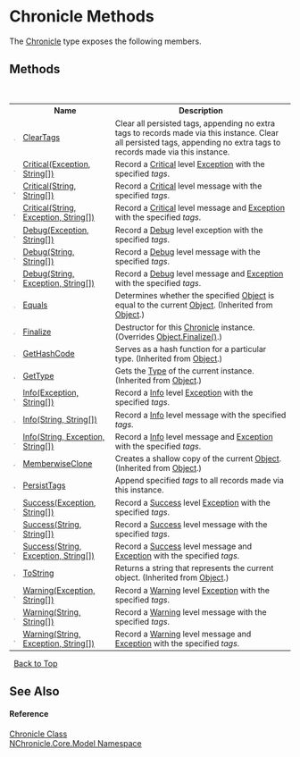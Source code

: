# Chronicle Methods
 

The <a href="T_NChronicle_Core_Model_Chronicle.md">Chronicle</a> type exposes the following members.


## Methods
&nbsp;<table><tr><th></th><th>Name</th><th>Description</th></tr><tr><td>![Public method](media/pubmethod.gif "Public method")</td><td><a href="M_NChronicle_Core_Model_Chronicle_ClearTags.md">ClearTags</a></td><td>
Clear all persisted tags, appending no extra tags to records made via this instance. Clear all persisted tags, appending no extra tags to records made via this instance.</td></tr><tr><td>![Public method](media/pubmethod.gif "Public method")</td><td><a href="M_NChronicle_Core_Model_Chronicle_Critical.md">Critical(Exception, String[])</a></td><td>
Record a <a href="T_NChronicle_Core_Model_ChronicleLevel.md">Critical</a> level <a href="http://msdn2.microsoft.com/en-us/library/c18k6c59" target="_blank">Exception</a> with the specified *tags*.</td></tr><tr><td>![Public method](media/pubmethod.gif "Public method")</td><td><a href="M_NChronicle_Core_Model_Chronicle_Critical_2.md">Critical(String, String[])</a></td><td>
Record a <a href="T_NChronicle_Core_Model_ChronicleLevel.md">Critical</a> level message with the specified *tags*.</td></tr><tr><td>![Public method](media/pubmethod.gif "Public method")</td><td><a href="M_NChronicle_Core_Model_Chronicle_Critical_1.md">Critical(String, Exception, String[])</a></td><td>
Record a <a href="T_NChronicle_Core_Model_ChronicleLevel.md">Critical</a> level message and <a href="http://msdn2.microsoft.com/en-us/library/c18k6c59" target="_blank">Exception</a> with the specified *tags*.</td></tr><tr><td>![Public method](media/pubmethod.gif "Public method")</td><td><a href="M_NChronicle_Core_Model_Chronicle_Debug.md">Debug(Exception, String[])</a></td><td>
Record a <a href="T_NChronicle_Core_Model_ChronicleLevel.md">Debug</a> level exception with the specified *tags*.</td></tr><tr><td>![Public method](media/pubmethod.gif "Public method")</td><td><a href="M_NChronicle_Core_Model_Chronicle_Debug_2.md">Debug(String, String[])</a></td><td>
Record a <a href="T_NChronicle_Core_Model_ChronicleLevel.md">Debug</a> level message with the specified *tags*.</td></tr><tr><td>![Public method](media/pubmethod.gif "Public method")</td><td><a href="M_NChronicle_Core_Model_Chronicle_Debug_1.md">Debug(String, Exception, String[])</a></td><td>
Record a <a href="T_NChronicle_Core_Model_ChronicleLevel.md">Debug</a> level message and <a href="http://msdn2.microsoft.com/en-us/library/c18k6c59" target="_blank">Exception</a> with the specified *tags*.</td></tr><tr><td>![Public method](media/pubmethod.gif "Public method")</td><td><a href="http://msdn2.microsoft.com/en-us/library/bsc2ak47" target="_blank">Equals</a></td><td>
Determines whether the specified <a href="http://msdn2.microsoft.com/en-us/library/e5kfa45b" target="_blank">Object</a> is equal to the current <a href="http://msdn2.microsoft.com/en-us/library/e5kfa45b" target="_blank">Object</a>.
 (Inherited from <a href="http://msdn2.microsoft.com/en-us/library/e5kfa45b" target="_blank">Object</a>.)</td></tr><tr><td>![Protected method](media/protmethod.gif "Protected method")</td><td><a href="M_NChronicle_Core_Model_Chronicle_Finalize.md">Finalize</a></td><td>
Destructor for this <a href="T_NChronicle_Core_Model_Chronicle.md">Chronicle</a> instance.
 (Overrides <a href="http://msdn2.microsoft.com/en-us/library/4k87zsw7" target="_blank">Object.Finalize()</a>.)</td></tr><tr><td>![Public method](media/pubmethod.gif "Public method")</td><td><a href="http://msdn2.microsoft.com/en-us/library/zdee4b3y" target="_blank">GetHashCode</a></td><td>
Serves as a hash function for a particular type.
 (Inherited from <a href="http://msdn2.microsoft.com/en-us/library/e5kfa45b" target="_blank">Object</a>.)</td></tr><tr><td>![Public method](media/pubmethod.gif "Public method")</td><td><a href="http://msdn2.microsoft.com/en-us/library/dfwy45w9" target="_blank">GetType</a></td><td>
Gets the <a href="http://msdn2.microsoft.com/en-us/library/42892f65" target="_blank">Type</a> of the current instance.
 (Inherited from <a href="http://msdn2.microsoft.com/en-us/library/e5kfa45b" target="_blank">Object</a>.)</td></tr><tr><td>![Public method](media/pubmethod.gif "Public method")</td><td><a href="M_NChronicle_Core_Model_Chronicle_Info.md">Info(Exception, String[])</a></td><td>
Record a <a href="T_NChronicle_Core_Model_ChronicleLevel.md">Info</a> level <a href="http://msdn2.microsoft.com/en-us/library/c18k6c59" target="_blank">Exception</a> with the specified *tags*.</td></tr><tr><td>![Public method](media/pubmethod.gif "Public method")</td><td><a href="M_NChronicle_Core_Model_Chronicle_Info_2.md">Info(String, String[])</a></td><td>
Record a <a href="T_NChronicle_Core_Model_ChronicleLevel.md">Info</a> level message with the specified *tags*.</td></tr><tr><td>![Public method](media/pubmethod.gif "Public method")</td><td><a href="M_NChronicle_Core_Model_Chronicle_Info_1.md">Info(String, Exception, String[])</a></td><td>
Record a <a href="T_NChronicle_Core_Model_ChronicleLevel.md">Info</a> level message and <a href="http://msdn2.microsoft.com/en-us/library/c18k6c59" target="_blank">Exception</a> with the specified *tags*.</td></tr><tr><td>![Protected method](media/protmethod.gif "Protected method")</td><td><a href="http://msdn2.microsoft.com/en-us/library/57ctke0a" target="_blank">MemberwiseClone</a></td><td>
Creates a shallow copy of the current <a href="http://msdn2.microsoft.com/en-us/library/e5kfa45b" target="_blank">Object</a>.
 (Inherited from <a href="http://msdn2.microsoft.com/en-us/library/e5kfa45b" target="_blank">Object</a>.)</td></tr><tr><td>![Public method](media/pubmethod.gif "Public method")</td><td><a href="M_NChronicle_Core_Model_Chronicle_PersistTags.md">PersistTags</a></td><td>
Append specified *tags* to all records made via this instance.</td></tr><tr><td>![Public method](media/pubmethod.gif "Public method")</td><td><a href="M_NChronicle_Core_Model_Chronicle_Success.md">Success(Exception, String[])</a></td><td>
Record a <a href="T_NChronicle_Core_Model_ChronicleLevel.md">Success</a> level <a href="http://msdn2.microsoft.com/en-us/library/c18k6c59" target="_blank">Exception</a> with the specified *tags*.</td></tr><tr><td>![Public method](media/pubmethod.gif "Public method")</td><td><a href="M_NChronicle_Core_Model_Chronicle_Success_2.md">Success(String, String[])</a></td><td>
Record a <a href="T_NChronicle_Core_Model_ChronicleLevel.md">Success</a> level message with the specified *tags*.</td></tr><tr><td>![Public method](media/pubmethod.gif "Public method")</td><td><a href="M_NChronicle_Core_Model_Chronicle_Success_1.md">Success(String, Exception, String[])</a></td><td>
Record a <a href="T_NChronicle_Core_Model_ChronicleLevel.md">Success</a> level message and <a href="http://msdn2.microsoft.com/en-us/library/c18k6c59" target="_blank">Exception</a> with the specified *tags*.</td></tr><tr><td>![Public method](media/pubmethod.gif "Public method")</td><td><a href="http://msdn2.microsoft.com/en-us/library/7bxwbwt2" target="_blank">ToString</a></td><td>
Returns a string that represents the current object.
 (Inherited from <a href="http://msdn2.microsoft.com/en-us/library/e5kfa45b" target="_blank">Object</a>.)</td></tr><tr><td>![Public method](media/pubmethod.gif "Public method")</td><td><a href="M_NChronicle_Core_Model_Chronicle_Warning.md">Warning(Exception, String[])</a></td><td>
Record a <a href="T_NChronicle_Core_Model_ChronicleLevel.md">Warning</a> level <a href="http://msdn2.microsoft.com/en-us/library/c18k6c59" target="_blank">Exception</a> with the specified *tags*.</td></tr><tr><td>![Public method](media/pubmethod.gif "Public method")</td><td><a href="M_NChronicle_Core_Model_Chronicle_Warning_2.md">Warning(String, String[])</a></td><td>
Record a <a href="T_NChronicle_Core_Model_ChronicleLevel.md">Warning</a> level message with the specified *tags*.</td></tr><tr><td>![Public method](media/pubmethod.gif "Public method")</td><td><a href="M_NChronicle_Core_Model_Chronicle_Warning_1.md">Warning(String, Exception, String[])</a></td><td>
Record a <a href="T_NChronicle_Core_Model_ChronicleLevel.md">Warning</a> level message and <a href="http://msdn2.microsoft.com/en-us/library/c18k6c59" target="_blank">Exception</a> with the specified *tags*.</td></tr></table>&nbsp;
<a href="#chronicle-methods">Back to Top</a>

## See Also


#### Reference
<a href="T_NChronicle_Core_Model_Chronicle.md">Chronicle Class</a><br /><a href="N_NChronicle_Core_Model.md">NChronicle.Core.Model Namespace</a><br />
